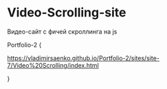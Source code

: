 # Video-Scrolling-site
 
Видео-сайт с фичей скроллинга на js

Portfolio-2 {

https://vladimirsaenko.github.io/Portfolio-2/sites/site-7/Video%20Scrolling/index.html

}

